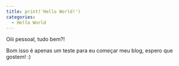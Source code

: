 ```yaml
---
title: print('Hello World!')
categories:
  - Hello World
---
```


Oiii pessoal, tudo bem?!

Bom isso é apenas um teste para eu começar meu blog, espero que gostem! :)
